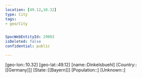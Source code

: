 ```yaml
---
location: [49.12,10.32]
type: City
tags:
- geo/City


SpocWebEntityId: 29803
isDeleted: false
confidential: public

---
```

[geo-lon::10.32]
[geo-lat::49.12]
[name::Dinkelsbuehl]
[Country::[[Germany]]]
[State::[[Bayern]]]
[Population::]
[Unknown::]

